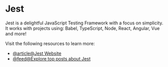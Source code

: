# Jest

Jest is a delightful JavaScript Testing Framework with a focus on simplicity. It works with projects using: Babel, TypeScript, Node, React, Angular, Vue and more!

Visit the following resources to learn more:

- [@article@Jest Website](https://jestjs.io/)
- [@feed@Explore top posts about Jest](https://app.daily.dev/tags/jest?ref=roadmapsh)
